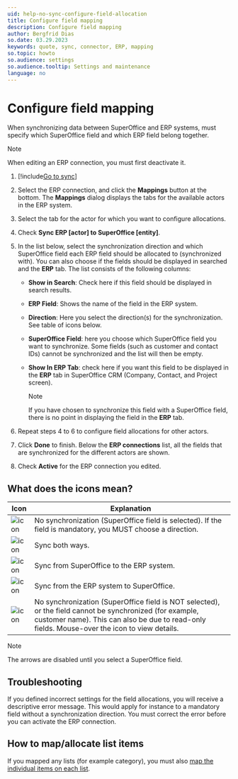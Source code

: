 ```yaml
---
uid: help-no-sync-configure-field-allocation
title: Configure field mapping
description: Configure field mapping
author: Bergfrid Dias
so.date: 03.29.2023
keywords: quote, sync, connector, ERP, mapping
so.topic: howto
so.audience: settings
so.audience.tooltip: Settings and maintenance
language: no
---
```


# Configure field mapping

When synchronizing data between SuperOffice and ERP systems, must specify which SuperOffice field and which ERP field belong together.

> [!NOTE]
> When editing an ERP connection, you must first deactivate it.

1. [!include[Go to sync](../includes/goto-sync.md)]

1. Select the ERP connection, and click the **Mappings** button at the bottom. The **Mappings** dialog displays the tabs for the available actors in the ERP system.

1. Select the tab for the actor for which you want to configure allocations.

1. Check **Sync ERP \[actor\] to SuperOffice \[entity\]**.

1. In the list below, select the synchronization direction and which SuperOffice field each ERP field should be allocated to (synchronized with). You can also choose if the fields should be displayed in searched and the **ERP** tab.
    The list consists of the following columns:

    * **Show in Search**: Check here if this field should be displayed in search results.
    * **ERP Field**: Shows the name of the field in the ERP system.
    * **Direction**: Here you select the direction(s) for the synchronization. See table of icons below.

    * **SuperOffice Field**: here you choose which SuperOffice field you want to synchronize. Some fields (such as customer and contact IDs) cannot be synchronized and the list will then be empty.
    * **Show In ERP Tab**: check here if you want this field to be displayed in the **ERP** tab in SuperOffice CRM (Company, Contact, and Project screen).

        > [!NOTE]
        > If you have chosen to synchronize this field with a SuperOffice field, there is no point in displaying the field in the **ERP** tab.

1. Repeat steps 4 to 6 to configure field allocations for other actors.

1. Click **Done** to finish. Below the **ERP connections** list, all the fields that are synchronized for the different actors are shown.

1. Check **Active** for the ERP connection you edited.

## What does the icons mean?

| Icon | Explanation |
|---|---|
| ![icon][img1] | No synchronization (SuperOffice field is selected). If the field is mandatory, you MUST choose a direction. |
| ![icon][img2] | Sync both ways. |
| ![icon][img3] | Sync from SuperOffice to the ERP system. |
| ![icon][img4] | Sync from the ERP system to SuperOffice. |
| ![icon][img5] | No synchronization (SuperOffice field is NOT selected), or the field cannot be synchronized (for example, customer name). This can also be due to read-only fields. Mouse-over the icon to view details. |

> [!NOTE]
> The arrows are disabled until you select a SuperOffice field.

## Troubleshooting

If you defined incorrect settings for the field allocations, you will receive a descriptive error message. This would apply for instance to a mandatory field without a synchronization direction. You must correct the error before you can activate the ERP connection.

## How to map/allocate list items

If you mapped any lists (for example category), you must also [map the individual items on each list][1].

<!-- Referenced links -->
[1]: sync-configure-list-mapping.md

<!-- Referenced images -->
[img1]: ../../../../../media/icons/admin/sync-none.bmp
[img2]: ../../../../../media/icons/admin/sync-2-way.bmp
[img3]: ../../../../../media/icons/admin/sync-to-erp.bmp
[img4]: ../../../../../media/icons/admin/sync-to-so.bmp
[img5]: ../../../../../media/icons/admin/sync-deactivated.bmp

